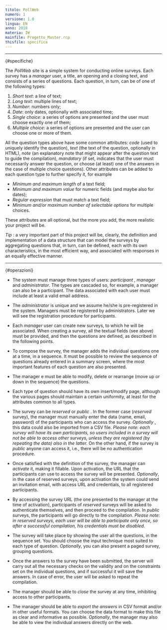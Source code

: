 ```yaml
---
titolo: PollWeb
numero: 1
versione: 1.0
lingua: EN
anno: 2018
materia: IW
mainfile: Progetto_Master.rcp
thisfile: specifica
---
```


-------

{#specifiche}

The *PollWeb* site is a simple system for conducting online surveys. Each survey has a *manager* user, a title, an opening and a closing text, and consists of a series of questions. Each question, in turn, can be of one of the following types:

1) *Short text*: a line of text;
2) *Long text*: multiple lines of text;
3) *Number*: numbers only;
4) *Date*: only dates, optionally with associated time;
5) *Single choice*: a series of options are presented and the user must choose exactly one of them;
6) *Multiple choice*: a series of options are presented and the user can choose one or more of them.

All the question types above have some common attributes: *code* (used to uniquely identify the question), *text* (the text of the question, optionally in HTML), *note* (an explanatory note that might appear after the question text to guide the compilation), *mandatory* (if set, indicates that the user must necessarily answer the question, or choose (at least) one of the answers in the case of multiple choice questions). Other attributes can be added to each question type to further specify it, for example

- *Minimum and
maximum length* of a text field;
- *Minimum and
maximum value* for numeric fields (and maybe also for dates);
- *Regular
expression* that must match a text field;
- *Minimum and/or
maximum number of selectable options* for multiple choices.

These attributes are all optional, but the more you add, the more realistic your project will be.

*Tip* : a very important part of this project will be, clearly, the definition and implementation of a data structure that can model the surveys by aggregating questions that, in turn, can be defined, each with its own characteristics, in the most efficient way, and associated with responses in an equally effective manner.

-------

{#operazioni}

- The system must manage three types of users: *participant* , *manager* and *administrator*. The types are cascaded so, for example, a manager can also be a participant. The data associated with each user must include at least a valid email address.

- The *administrator* is unique and we assume he/she is pre-registered in the system. Managers must be registered by administrators. Later we will see the registration procedure for participants.

- Each *manager* user can create new surveys, to which he will be associated. When creating a survey, all the textual fields (see above) must be provided, and then the questions are defined, as described in the following points.

- To compose the survey, the manager adds the individual questions one at a time, in a sequence. It must be possible to review the sequence of questions already entered in a summary screen, where the most important features of each question are also presented.

- The manager e must be able to modify, delete or rearrange (move up or down in the sequence) the questions.

- Each type of question should have its own insert/modify page, although the various pages should maintain a certain uniformity, at least for the attributes common to all types.

- The survey can be *reserved* or *public* . In the former case (*reserved* survey), the manager must manually enter the data (name, email, password) of the participants who can access the survey. *Optionally* , this data could also be imported from a CSV file. *Please
  note: each survey will have its own participants, so users included in a survey
  will not be able to access other surveys, unless they are registered (by
  repeating the data) also in the latter.* On the other hand, if the survey is *public* anyone can access it, i.e., there will be no authentication procedure.

- Once satisfied with the definition of the survey, the manager can *activate* it, making it fillable. Upon activation, the URL that the participants can use to access the survey will be presented. *Optionally*, in the case of reserved surveys, upon activation the system could send an invitation email, with access URL and credentials, to all registered participants.

- By accessing the survey URL (the one presented to the manager at the time of activation), participants of *reserved* surveys will be asked to authenticate themselves, and then proceed to the compilation. In *public* surveys, the participants will go directly to the compilation. *Please note: in reserved surveys, each user will be able to participate only
  once, so after a successful compilation, his credentials must be disabled.*

- The survey will take place by showing the user all the questions, in the sequence set. You should choose the input technique most suited to each type of question. *Optionally*, you can also present a paged survey, grouping questions.

- Once the answers to the survey have been submitted, the server will carry out all the necessary checks on the validity and on the constraints set on the individual questions, and if successful it will save the answers. In case of error, the user will be asked to repeat the compilation.

- The manager should be able to *close* the survey at any time, inhibiting access to other participants.

- The manager should be able to *export the answers* in CSV format and/or in other useful formats. You can choose the data format to make this file as clear and informative as possible. *Optionally*, the manager may also be able to view the individual answers directly on the web.  

